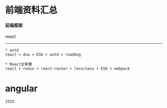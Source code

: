 # 前端资料汇总

#### 前端框架
react
***
```
* antd
react + dva + ES6 + antd + roadhog
```
```
* React全家桶
react + redux + react-router + less/sass + ES6 + webpack  
```
angular
====
```
3333
```
    
        

        







